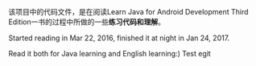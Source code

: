 该项目中的代码文件，是在阅读Learn Java for Android Development Third Edition一书的过程中所做的一些**练习代码和理解**。

Started reading in Mar 22, 2016, finished it at night in Jan 24, 2017.

Read it both for Java learning and English learning:)
Test egit
